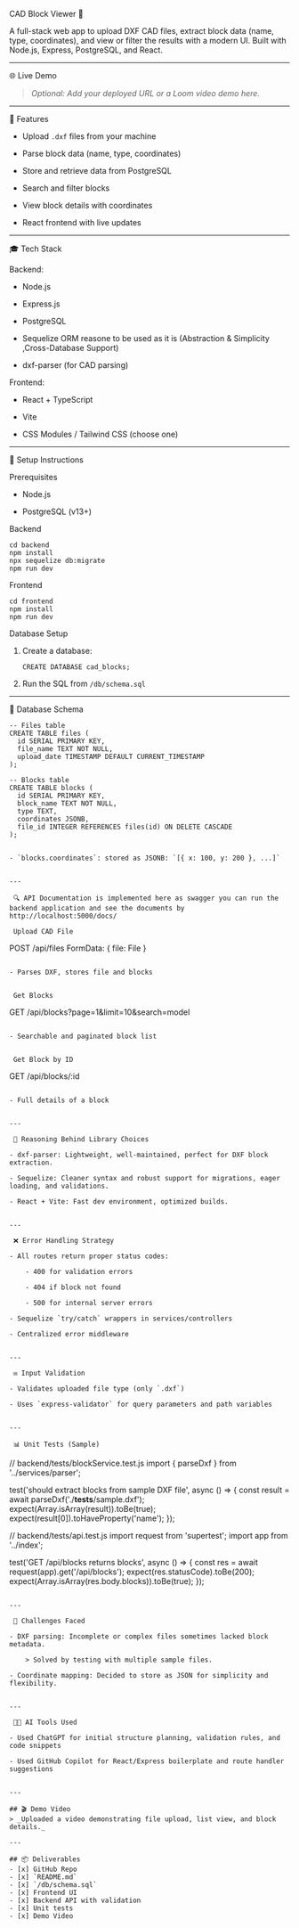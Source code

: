  CAD Block Viewer 🧱

A full-stack web app to upload DXF CAD files, extract block data (name, type, coordinates), and view or filter the results with a modern UI. Built with Node.js, Express, PostgreSQL, and React.

---

 🌐 Live Demo

> _Optional: Add your deployed URL or a Loom video demo here._

---

 📄 Features

- Upload `.dxf` files from your machine
    
- Parse block data (name, type, coordinates)
    
- Store and retrieve data from PostgreSQL
    
- Search and filter blocks
    
- View block details with coordinates
    
- React frontend with live updates
    

---

 🎓 Tech Stack

 Backend:

- Node.js
    
- Express.js
    
- PostgreSQL
    
- Sequelize ORM reasone to be used as it is (Abstraction & Simplicity ,Cross-Database Support)
    
- dxf-parser (for CAD parsing)
    

 Frontend:

- React + TypeScript
    
- Vite
    
- CSS Modules / Tailwind CSS (choose one)
    

---

 🚀 Setup Instructions

 Prerequisites

- Node.js
    
- PostgreSQL (v13+)
    

 Backend

```
cd backend
npm install
npx sequelize db:migrate
npm run dev
```

 Frontend

```
cd frontend
npm install
npm run dev
```

 Database Setup

1. Create a database:
    
    ```
    CREATE DATABASE cad_blocks;
    ```
    
2. Run the SQL from `/db/schema.sql`
    

---

 📂 Database Schema

```
-- Files table
CREATE TABLE files (
  id SERIAL PRIMARY KEY,
  file_name TEXT NOT NULL,
  upload_date TIMESTAMP DEFAULT CURRENT_TIMESTAMP
);

-- Blocks table
CREATE TABLE blocks (
  id SERIAL PRIMARY KEY,
  block_name TEXT NOT NULL,
  type TEXT,
  coordinates JSONB,
  file_id INTEGER REFERENCES files(id) ON DELETE CASCADE
);


- `blocks.coordinates`: stored as JSONB: `[{ x: 100, y: 200 }, ...]`
    

---

 🔍 API Documentation is implemented here as swagger you can run the backend application and see the documents by http://localhost:5000/docs/

 Upload CAD File

```
POST /api/files
FormData: { file: File }
```

- Parses DXF, stores file and blocks
    

 Get Blocks

```
GET /api/blocks?page=1&limit=10&search=model
```

- Searchable and paginated block list
    

 Get Block by ID

```
GET /api/blocks/:id
```

- Full details of a block
    

---

 🔨 Reasoning Behind Library Choices

- dxf-parser: Lightweight, well-maintained, perfect for DXF block extraction.
    
- Sequelize: Cleaner syntax and robust support for migrations, eager loading, and validations.
    
- React + Vite: Fast dev environment, optimized builds.
    

---

 ❌ Error Handling Strategy

- All routes return proper status codes:
    
    - 400 for validation errors
        
    - 404 if block not found
        
    - 500 for internal server errors
        
- Sequelize `try/catch` wrappers in services/controllers
    
- Centralized error middleware
    

---

 ✉️ Input Validation

- Validates uploaded file type (only `.dxf`)
    
- Uses `express-validator` for query parameters and path variables
    

---

 📊 Unit Tests (Sample)

```
// backend/tests/blockService.test.js
import { parseDxf } from '../services/parser';

test('should extract blocks from sample DXF file', async () => {
  const result = await parseDxf('./__tests__/sample.dxf');
  expect(Array.isArray(result)).toBe(true);
  expect(result[0]).toHaveProperty('name');
});

// backend/tests/api.test.js
import request from 'supertest';
import app from '../index';

test('GET /api/blocks returns blocks', async () => {
  const res = await request(app).get('/api/blocks');
  expect(res.statusCode).toBe(200);
  expect(Array.isArray(res.body.blocks)).toBe(true);
});
```

---

 🤔 Challenges Faced

- DXF parsing: Incomplete or complex files sometimes lacked block metadata.
    
    > Solved by testing with multiple sample files.
    
- Coordinate mapping: Decided to store as JSON for simplicity and flexibility.
    

---

 🧑‍💻 AI Tools Used

- Used ChatGPT for initial structure planning, validation rules, and code snippets
    
- Used GitHub Copilot for React/Express boilerplate and route handler suggestions
    

---

## 🎬 Demo Video
> _Uploaded a video demonstrating file upload, list view, and block details._

---

## 📦 Deliverables
- [x] GitHub Repo
- [x] `README.md`
- [x] `/db/schema.sql`
- [x] Frontend UI
- [x] Backend API with validation
- [x] Unit tests
- [x] Demo Video